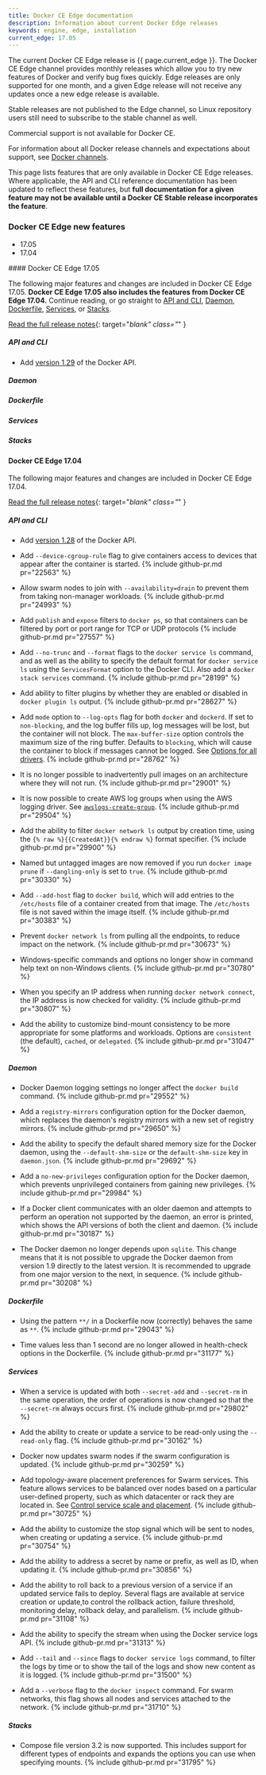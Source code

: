 ```yaml
---
title: Docker CE Edge documentation
description: Information about current Docker Edge releases
keywords: engine, edge, installation
current_edge: 17.05
---
```


The current Docker CE Edge release is {{ page.current_edge }}. The Docker CE
Edge channel provides monthly releases which allow you to try new features of
Docker and verify bug fixes quickly. Edge releases are only supported for one
month, and a given Edge release will not receive any updates once a new edge
release is available.

Stable releases are not published to the Edge channel, so Linux repository users
still need to subscribe to the stable channel as well.

Commercial support is not available for Docker CE.

For information about all Docker release channels and expectations about
support, see [Docker channels](/engine/installation/#docker-channels).

This page lists features that are only available in Docker CE Edge releases.
Where applicable, the API and CLI reference documentation has been updated to
reflect these features, but **full documentation for a given feature may not be
available until a Docker CE Stable release incorporates the feature**.

### Docker CE Edge new features

<ul class="nav nav-tabs">
  <li class="active"><a data-toggle="tab" data-target="#1705">17.05</a></li>
  <li><a data-toggle="tab" data-target="#1704">17.04</a></li>
</ul>

<div markdown="1" class="tab-content">

<div markdown="1" id="1705" class="tab-pane fade in active">
#### Docker CE Edge 17.05

The following major features and changes are included in Docker CE Edge 17.05.
**Docker CE Edge 17.05 also includes the features from Docker CE Edge 17.04.**
Continue reading, or go straight to [API and CLI](#api-and-cli),
[Daemon](#daemon), [Dockerfile](#dockerfile), [Services](#services), or
[Stacks](#stacks).

[Read the full release notes](https://github.com/moby/moby/releases/tag/v17.05.0-ce){: target="_blank" class="_" }

##### API and CLI

- Add [version 1.29](/engine/reference/api/v1.29/) of the Docker API.

<!--- Docker now updates swarm nodes if the swarm configuration is updated.
  {% include github-pr.md pr="30259" %}-->

##### Daemon



##### Dockerfile



##### Services



##### Stacks


</div> <!-- 17.05 -->

<div markdown="1" id="1704" class="tab-pane fade">

#### Docker CE Edge 17.04

The following major features and changes are included in Docker CE Edge 17.04.

[Read the full release notes](https://github.com/moby/moby/releases/tag/v17.04.0-ce){: target="_blank" class="_" }

##### API and CLI

- Add [version 1.28](/engine/reference/api/v1.28/) of the Docker API.

- Add `--device-cgroup-rule` flag to give containers access to devices that appear
  after the container is started. {% include github-pr.md pr="22563" %}

- Allow swarm nodes to join with `--availability=drain` to prevent them from
  taking non-manager workloads. {% include github-pr.md pr="24993" %}

- Add `publish` and `expose` filters to `docker ps`, so that containers can be
  filtered by port or port range for TCP or UDP protocols {% include github-pr.md pr="27557" %}

- Add `--no-trunc` and `--format` flags to the `docker service ls` command, and
  as well as the ability to specify the default format for `docker service ls`
  using the `ServicesFormat` option to the Docker CLI. Also add a
  `docker stack services` command. {% include github-pr.md pr="28199" %}

- Add ability to filter plugins by whether they are enabled or disabled in
  `docker plugin ls` output. {% include github-pr.md pr="28627" %}

- Add `mode` option to `--log-opts` flag for both `docker` and `dockerd`. If set
  to `non-blocking`, and the log buffer fills up, log messages will be lost, but
  the container will not block. The `max-buffer-size` option controls the
  maximum size of the ring buffer. Defaults to `blocking`, which will cause the
  container to block if messages cannot be logged. See
  [Options for all drivers](/engine/admin/logging/overview.md#options-for-all-drivers).
  {% include github-pr.md pr="28762" %}

- It is no longer possible to inadvertently pull images on an architecture where
  they will not run. {% include github-pr.md pr="29001" %}

- It is now possible to create AWS log groups when using the AWS logging driver.
  See [`awslogs-create-group`](engine/admin/logging/awslogs.md#awslogs-create-group).
  {% include github-pr.md pr="29504" %}

- Add the ability to filter `docker network ls` output by creation time, using
  the `{% raw %}{{CreatedAt}}{% endraw %}` format specifier.
  {% include github-pr.md pr="29900" %}

- Named but untagged images are now removed if you run `docker image prune` if
  `--dangling-only` is set to `true`. {% include github-pr.md pr="30330" %}

- Add `--add-host` flag to `docker build`, which will add entries to the
  `/etc/hosts` file of a container created from that image. The `/etc/hosts`
  file is not saved within the image itself. {% include github-pr.md pr="30383" %}

- Prevent `docker network ls` from pulling all the endpoints, to reduce
  impact on the network. {% include github-pr.md pr="30673" %}

- Windows-specific commands and options no longer show in command help text on
  non-Windows clients. {% include github-pr.md pr="30780" %}

- When you specify an IP address when running `docker network connect`, the
  IP address is now checked for validity. {% include github-pr.md pr="30807" %}

- Add the ability to customize bind-mount consistency to be more appropriate
  for some platforms and workloads. Options are `consistent` (the default),
  `cached`, or `delegated`. {% include github-pr.md pr="31047" %}

##### Daemon

- Docker Daemon logging settings no longer affect the `docker build` command.
  {% include github-pr.md pr="29552" %}

- Add a `registry-mirrors` configuration option for the Docker daemon, which
  replaces the daemon's registry mirrors with a new set of registry mirrors.
  {% include github-pr.md pr="29650" %}

- Add the ability to specify the default shared memory size for the Docker
  daemon, using the `--default-shm-size` or the `default-shm-size` key in
  `daemon.json`. {% include github-pr.md pr="29692" %}

- Add a `no-new-privileges` configuration option for the Docker daemon, which
  prevents unprivileged containers from gaining new privileges.
  {% include github-pr.md pr="29984" %}

- If a Docker client communicates with an older daemon and attempts to perform
  an operation not supported by the daemon, an error is printed, which shows
  the API versions of both the client and daemon.
  {% include github-pr.md pr="30187" %}

- The Docker daemon no longer depends upon `sqlite`. This change means that it
  is not possible to upgrade the Docker daemon from version 1.9 directly to the
  latest version. It is recommended to upgrade from one major version to the
  next, in sequence. {% include github-pr.md pr="30208" %}

##### Dockerfile

- Using the pattern `**/` in a Dockerfile now (correctly) behaves the same as
  `**`. {% include github-pr.md pr="29043" %}

- Time values less than 1 second are no longer allowed in health-check options
  in the Dockerfile. {% include github-pr.md pr="31177" %}

##### Services

- When a service is updated with both `--secret-add` and `--secret-rm` in the
  same operation, the order of operations is now changed so that the
  `--secret-rm` always occurs first. {% include github-pr.md pr="29802" %}

- Add the ability to create or update a service to be read-only using the
  `--read-only` flag. {% include github-pr.md pr="30162" %}

- Docker now updates swarm nodes if the swarm configuration is updated.
  {% include github-pr.md pr="30259" %}

- Add topology-aware placement preferences for Swarm services. This feature
  allows services to be balanced over nodes based on a particular user-defined
  property, such as which datacenter or rack they are located in.
  See [Control service scale and placement](/engine/swarm/services.md#control-service-scale-and-placement).
  {% include github-pr.md pr="30725" %}

- Add the ability to customize the stop signal which will be sent to nodes, when
  creating or updating a service. {% include github-pr.md pr="30754" %}

- Add the ability to address a secret by name or prefix, as well as ID, when
  updating it. {% include github-pr.md pr="30856" %}

- Add the ability to roll back to a previous version of a service if an
  updated service fails to deploy. Several flags are available at service
  creation or update,to control the rollback action, failure threshold,
  monitoring delay, rollback delay, and parallelism.
  {% include github-pr.md pr="31108" %}

- Add the ability to specify the stream when using the Docker service logs API.
  {% include github-pr.md pr="31313" %}

- Add `--tail` and `--since` flags to `docker service logs` command, to filter
  the logs by time or to show the tail of the logs and show new content as it
  is logged. {% include github-pr.md pr="31500" %}

- Add a `--verbose` flag to the `docker inspect` command. For swarm networks,
  this flag shows all nodes and services attached to the network.
  {% include github-pr.md pr="31710" %}

##### Stacks

- Compose file version 3.2 is now supported. This includes support for different
  types of endpoints and expands the options you can use when specifying mounts.
  {% include github-pr.md pr="31795" %}

</div> <!-- 17.04 -->
</div> <!-- tab-content -->
